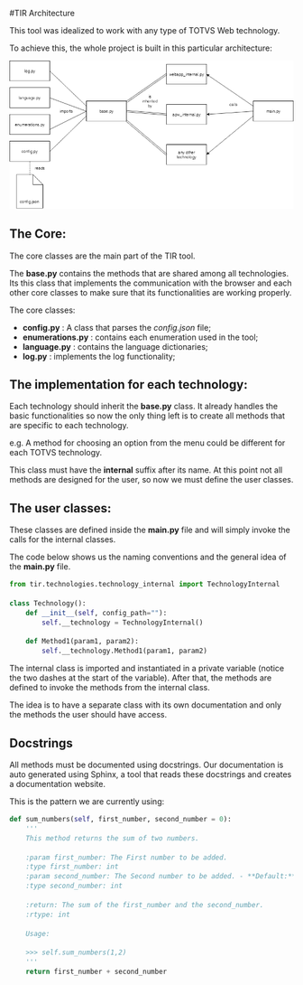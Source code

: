 #TIR Architecture

This tool was idealized to work with any type of TOTVS Web technology.

To achieve this, the whole project is built in this particular architecture:

![Architecture](tir_architecture.png)

## The Core:

The core classes are the main part of the TIR tool.

The **base.py** contains the methods that are shared among all
technologies. Its this class that implements the communication with the browser and each other core classes to make sure that its functionalities are working properly.

The core classes:

- **config.py** : A class that parses the *config.json* file;
- **enumerations.py** : contains each enumeration used in the tool;
- **language.py** : contains the language dictionaries;
- **log.py** : implements the log functionality;

## The implementation for each technology:

Each technology should inherit the **base.py** class. It already handles the basic functionalities so now the only thing left is to create all methods that are specific to each technology.

e.g. A method for choosing an option from the menu could be different for each TOTVS technology.

This class must have the **internal** suffix after its name. At this point not all methods are designed for the user, so now we must define the user classes.

## The user classes:

These classes are defined inside the **main.py** file and will simply invoke the calls for the internal classes.

The code below shows us the naming conventions and the general idea of the **main.py** file.

```python
from tir.technologies.technology_internal import TechnologyInternal

class Technology():
    def __init__(self, config_path=""):
        self.__technology = TechnologyInternal()

    def Method1(param1, param2):
        self.__technology.Method1(param1, param2)
```

The internal class is imported and instantiated in a private variable (notice the two dashes at the start of the variable).
After that, the methods are defined to invoke the methods from the internal class.

The idea is to have a separate class with its own documentation and only the methods the user should have access.

## Docstrings

All methods must be documented using docstrings.
Our documentation is auto generated using Sphinx, a tool that
reads these docstrings and creates a documentation website.

This is the pattern we are currently using:

```python
def sum_numbers(self, first_number, second_number = 0):
    '''
    This method returns the sum of two numbers.

    :param first_number: The First number to be added.
    :type first_number: int
    :param second_number: The Second number to be added. - **Default:** 0
    :type second_number: int

    :return: The sum of the first_number and the second_number.
    :rtype: int

    Usage:

    >>> self.sum_numbers(1,2)
    '''
    return first_number + second_number
```